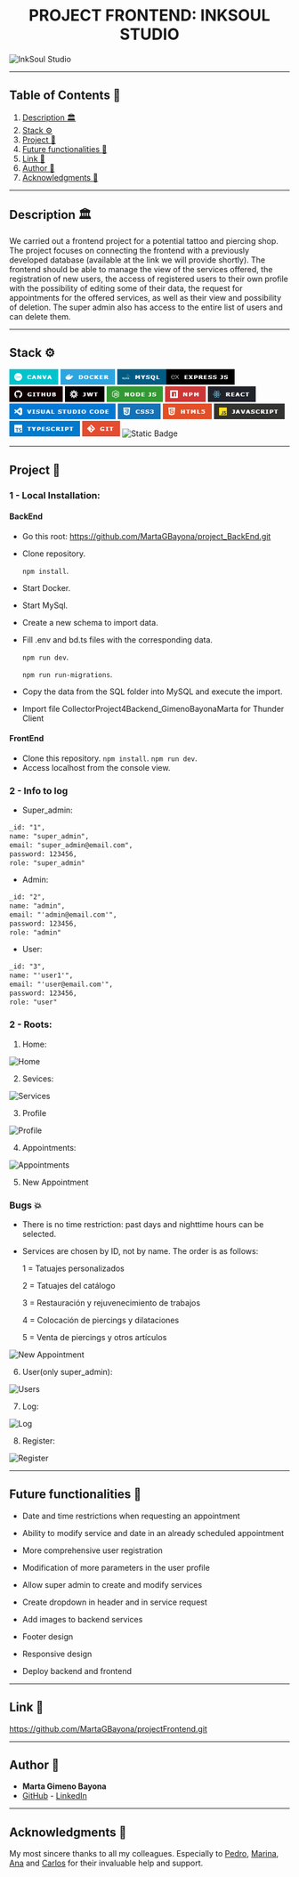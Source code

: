 <h1 align="center"> PROJECT FRONTEND: INKSOUL STUDIO </h1>

<image src="./img/imgREADME/titleInkSoulStudio.png" alt="InkSoul Studio">

---

## Table of Contents :file_folder:

1. [Description :classical_building:](#description-classical_building)
2. [Stack :gear:](#stack-gear)
3. [Project :open_book:](#Project-open_book)
4. [Future functionalities :star2:](#Future-functionalities-star2)
5. [Link :dart:](#link-dart)
6. [Author :wave:](#author-wave)
7. [Acknowledgments :sparkling_heart:](#acknowledgments-sparkling_heart)

---

## Description :classical_building:

We carried out a frontend project for a potential tattoo and piercing shop. The project focuses on connecting the frontend with a previously developed database (available at the link we will provide shortly). The frontend should be able to manage the view of the services offered, the registration of new users, the access of registered users to their own profile with the possibility of editing some of their data, the request for appointments for the offered services, as well as their view and possibility of deletion. The super admin also has access to the entire list of users and can delete them.

---

## Stack :gear:

![alt text](./img/imgREADME/image.png) ![alt text](./img/imgREADME/image-1.png) ![alt text](./img/imgREADME/imageMysql.png)![alt text](./img/imgREADME/image-2.png) ![alt text](./img/imgREADME/image-13.png) ![alt text](./img/imgREADME/image-4.png) ![ ](./img/imgREADME/image-5.png) ![alt text](./img/imgREADME/image-6.png) ![ ](./img/imgREADME/image-7.png) ![alt text](./img/imgREADME/image-8.png) ![alt text](./img/imgREADME/image-9.png) ![alt text](./img/imgREADME/image-10.png) ![alt text](./img/imgREADME/image-11.png) ![alt text](./img/imgREADME/image-12.png) ![alt text](./img/imgREADME/image-14.png) ![Static Badge](https://img.shields.io/badge/TYPEORM-darkred?style=for-the-badge&logo=TS)

---

## Project :open_book:

### 1 - Local Installation:

<h4>BackEnd</h4>

- Go this root: https://github.com/MartaGBayona/project_BackEnd.git

- Clone repository.

    ``npm install``.

- Start Docker.

- Start MySql.

- Create a new schema to import data.

- Fill .env and bd.ts files with the corresponding data.

    ``npm run dev``.

    ``npm run run-migrations``.

- Copy the data from the SQL folder into MySQL and execute the import.

- Import file CollectorProject4Backend_GimenoBayonaMarta for Thunder Client

<h4>FrontEnd</h4>

- Clone this repository.
    `npm install`.
    `npm run dev`.
- Access localhost from the console view.

### 2 - Info to log 

- Super_admin:
```
_id: "1",
name: "super_admin",
email: "super_admin@email.com",
password: 123456,
role: "super_admin"
```

- Admin:
```
_id: "2",
name: "admin",
email: "'admin@email.com'",
password: 123456,
role: "admin"
```

- User:
```
_id: "3",
name: "'user1'",
email: "'user@email.com'",
password: 123456,
role: "user"
```

### 2 - Roots:

1. Home:


<image src="./img/imgREADME/Home.png" alt="Home">


2. Sevices:

<image src="./img/imgREADME/Servicios.png" alt="Services">


3. Profile

<image src="./img/imgREADME/Perfil.png" alt="Profile">



4. Appointments: 

<image src="./img/imgREADME/MisCitas.png" alt="Appointments">



5. New Appointment

### Bugs  :collision:

- There is no time restriction: past days and nighttime hours can be selected.
- Services are chosen by ID, not by name. The order is as follows:

    1 = Tatuajes personalizados

	2 = Tatuajes del catálogo

	3 = Restauración y rejuvenecimiento de trabajos

	4 = Colocación de piercings y dilataciones

	5 = Venta de piercings y otros artículos

<image src="./img/imgREADME/SolicitarCita.png" alt="New Appointment">


6. User(only super_admin):


<image src="./img/imgREADME/Usuarios.png" alt="Users">


7. Log:

<image src="./img/imgREADME/Logeo.png" alt="Log">


8. Register:

<image src="./img/imgREADME/Registro.png" alt="Register">

---

## Future functionalities :star2:

- Date and time restrictions when requesting an appointment

- Ability to modify service and date in an already scheduled appointment

- More comprehensive user registration

- Modification of more parameters in the user profile

- Allow super admin to create and modify services

- Create dropdown in header and in service request

- Add images to backend services

- Footer design

- Responsive design

- Deploy backend and frontend



---

## Link :dart:

https://github.com/MartaGBayona/projectFrontend.git

---

## Author :wave:

- **Marta Gimeno Bayona**
- [GitHub](https://github.com/MartaGBayona) - [LinkedIn](https://www.linkedin.com/in/martagbayona/)

---

## Acknowledgments  :sparkling_heart:

My most sincere thanks to all my colleagues. Especially to [<i class="fab fa-github"></i> Pedro](https://github.com/Eryhnar), [<i class="fab fa-github"></i> Marina](https://github.com/marinaescriva), [<i class="fab fa-github"></i> Ana](https://github.com/ariusvi) and [<i class="fab fa-github"></i> Carlos](https://github.com/CariblaGIT) for their invaluable help and support.
